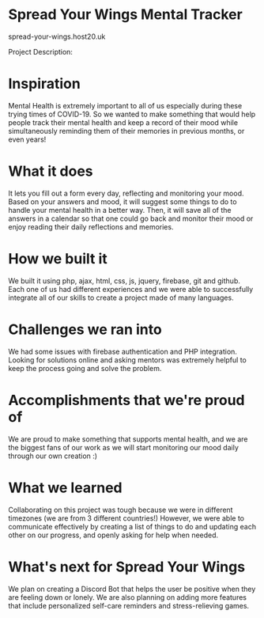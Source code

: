 # Spread Your Wings Mental Tracker
spread-your-wings.host20.uk

Project Description:

# Inspiration
Mental Health is extremely important to all of us especially during these trying times of COVID-19. So we wanted to make something that would help people track their mental health and keep a record of their mood while simultaneously reminding them of their memories in previous months, or even years!

# What it does
It lets you fill out a form every day, reflecting and monitoring your mood. Based on your answers and mood, it will suggest some things to do to handle your mental health in a better way. Then, it will save all of the answers in a calendar so that one could go back and monitor their mood or enjoy reading their daily reflections and memories.

# How we built it
We built it using php, ajax, html, css, js, jquery, firebase, git and github. Each one of us had different experiences and we were able to successfully integrate all of our skills to create a project made of many languages.

# Challenges we ran into
We had some issues with firebase authentication and PHP integration. Looking for solutions online and asking mentors was extremely helpful to keep the process going and solve the problem.

# Accomplishments that we're proud of
We are proud to make something that supports mental health, and we are the biggest fans of our work as we will start monitoring our mood daily through our own creation :)

# What we learned
Collaborating on this project was tough because we were in different timezones (we are from 3 different countries!) However, we were able to communicate effectively by creating a list of things to do and updating each other on our progress, and openly asking for help when needed.

# What's next for Spread Your Wings
We plan on creating a Discord Bot that helps the user be positive when they are feeling down or lonely. We are also planning on adding more features that include personalized self-care reminders and stress-relieving games.
